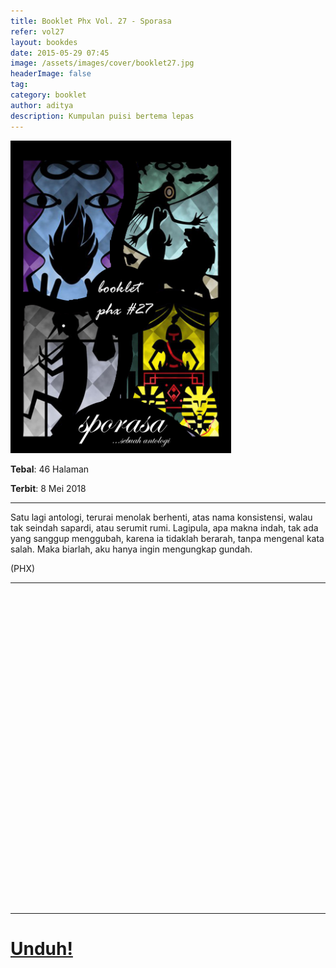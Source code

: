 ```yaml
---
title: Booklet Phx Vol. 27 - Sporasa
refer: vol27
layout: bookdes
date: 2015-05-29 07:45
image: /assets/images/cover/booklet27.jpg
headerImage: false
tag:
category: booklet
author: aditya
description: Kumpulan puisi bertema lepas
---
```


<img class="image" src="/assets/images/cover/booklet27.jpg" alt="__" height="500px">

__Tebal__: 46 Halaman

__Terbit__: 8 Mei 2018

***

Satu  lagi  antologi,  terurai  menolak  berhenti,  atas  nama  konsistensi,  walau  tak  seindah  sapardi,  atau  serumit  rumi.  Lagipula,  apa  makna  indah,  tak  ada  yang  sanggup  menggubah,  karena  ia  tidaklah  berarah,  tanpa  mengenal  kata  salah.  Maka  biarlah,  aku  hanya  ingin  mengungkap  gundah.  

(PHX) 

***

<div data-configid="7319434/60968663" style="width:100%; height:500px;" class="issuuembed"></div>
<script type="text/javascript" src="//e.issuu.com/embed.js" async="true"></script>

***

# [Unduh!][akses]

[akses]: https://www.dropbox.com/s/fcnpqt267penyta/%2327%20Sporasa.pdf?dl=0
